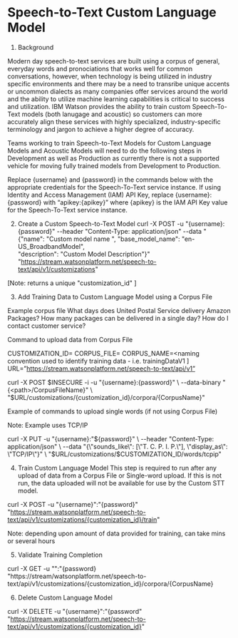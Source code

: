 # Speech-to-Text Custom Language Model
1.  Background

Modern day speech-to-text services are built using a corpus of general, everyday words and pronociations that works well for common conversations, however, when technology is being utilized in industry specific environments and there may be a need to transribe unique accents or uncommon dialects as many companies offer services around the world and the ability to utilize machine learning capabilities is critical to success and utilization.   IBM Watson provides the ability to train custom Speech-To-Text models (both lanugage and acoustic) so customers can more accurately align these services with highly specialized, industry-specific terminology and jargon to achieve a higher degree of accuracy.  


Teams working to train Speech-to-Text Models for Custom Language Models and Acoustic Models will need to do the following steps in Development as well as Production as currently there is not a supported vehicle for moving fully trained models from Development to Production.   

Replace {username} and {password} in the commands below with the appropriate credentials for the Speech-To-Text service instance.  If using Identity and Access Management (IAM) API Key, replace {username}:{password} with “apikey:{apikey}” where {apikey} is the IAM API Key value for the Speech-To-Text service instance.
    	

2.  Create a Custom Speech-to-Text Model
curl -X POST -u "{username}:{password}"
  --header "Content-Type: application/json"
  --data "{\"name\": \"Custom model name \",
    \"base_model_name\": \"en-US_BroadbandModel\", \
    \"description\": \"Custom Model Description\"}" \
  "https://stream.watsonplatform.net/speech-to-text/api/v1/customizations"

[Note:  returns a unique "customization_id" ]

3.  Add Training Data to Custom Language Model using a Corpus File

Example corpus file
  What days does United Postal Service delivery Amazon Packages?
  How many packages can be delivered in a single day?
  How do I contact customer service?
  
Command to upload data from Corpus File  

CUSTOMIZATION_ID=<customization id returned when creating custom model>
CORPUS_FILE=<text file containing training data>
CORPUS_NAME=<naming convention used to identify training data - i.e. trainingDataV1 ]
URL=”https://stream.watsonplatform.net/speech-to-text/api/v1” 
      


curl -X POST $INSECURE -i -u "{username}:{password}" \
  --data-binary "{<path>/CorpusFileName}" \
  "$URL/customizations/{customization_id}/corpora/{CorpusName}"

Example of commands to upload single words (if not using Corpus File)

Note:  Example uses TCP/IP 
 
 curl -X PUT  -u "{username}:"${password}" \
  --header "Content-Type: application/json" \
  --data "{\"sounds_like\": [\"T. C. P. I. P.\"], \"display_as\": \"TCP/IP\"}" \
  "$URL/customizations/$CUSTOMIZATION_ID/words/tcpip"
 
 
 4.  Train Custom Language Model
This step is required to run after any upload of data from a Corpus File or Single-word upload.  If this is not run, the data uploaded will not be available for use by the Custom STT model.
 
 curl -X POST -u "{username}":"{password}" \
  "https://stream.watsonplatform.net/speech-to-text/api/v1/customizations/{customization_id}/train"
  
  Note:  depending upon amount of data provided for training, can take mins or several hours


5.  Validate Training Completion

curl -X GET  -u "<username>":"{password} \
      "https://stream/watsonplatform.net/speech-to-text/api/v1/customizations/{customization_id}/corpora/{CorpusName}

6.  Delete Custom Language Model

curl -X DELETE  -u "{username}":"{password" \
  "https://stream.watsonplatform.net/speech-to-text/api/v1/customizations/{customization_id}"



  
  
